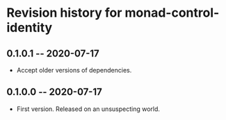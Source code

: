 # Revision history for monad-control-identity

## 0.1.0.1 -- 2020-07-17

* Accept older versions of dependencies.

## 0.1.0.0 -- 2020-07-17

* First version. Released on an unsuspecting world.

